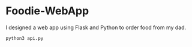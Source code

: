 # Foodie-WebApp
I designed a web app using Flask and Python to order food from my dad.

```python3 api.py```